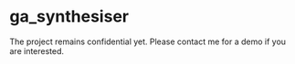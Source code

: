 # ga_synthesiser
The project remains confidential yet. Please contact me for a demo if you are interested.
